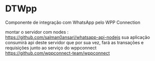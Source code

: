 # DTWpp
Componente de integração com WhatsApp pelo WPP Connection

montar o servidor com nodes : https://github.com/salman0ansari/whatsapp-api-nodejs
sua aplicação consumirá api deste servidor que por sua vez, fará as transações e requisições junto ao serviço do wppconnect https://github.com/wppconnect-team/wppconnect

